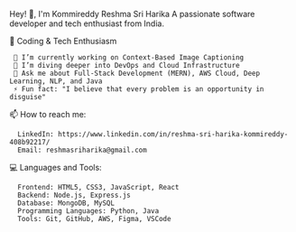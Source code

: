 Hey! 👋, I'm Kommireddy Reshma Sri Harika
A passionate software developer and tech enthusiast from India.

🚀 Coding & Tech Enthusiasm

     🔭 I’m currently working on Context-Based Image Captioning
     🌱 I’m diving deeper into DevOps and Cloud Infrastructure
     💬 Ask me about Full-Stack Development (MERN), AWS Cloud, Deep Learning, NLP, and Java
     ⚡ Fun fact: "I believe that every problem is an opportunity in disguise"

📫 How to reach me:

      LinkedIn: https://www.linkedin.com/in/reshma-sri-harika-kommireddy-408b92217/
      Email: reshmasriharika@gmail.com
      
💻 Languages and Tools:

      Frontend: HTML5, CSS3, JavaScript, React
      Backend: Node.js, Express.js
      Database: MongoDB, MySQL
      Programming Languages: Python, Java
      Tools: Git, GitHub, AWS, Figma, VSCode

